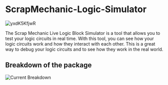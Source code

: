 # ScrapMechanic-Logic-Simulator

![yxdK5KfjwR](https://user-images.githubusercontent.com/83783716/174459388-47b2ee82-7314-474a-8514-52b424b8b141.gif)

The Scrap Mechanic Live Logic Block Simulator is a tool that allows you to test your logic circuits in real time. With this tool, you can see how your logic circuits work and how they interact with each other. This is a great way to debug your logic circuits and to see how they work in the real world.

## Breakdown of the package

![Current Breakdown](https://i.imgur.com/U8TO5iB.png)
